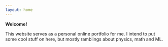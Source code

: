 ```yaml
---
layout: home
---
```



**Welcome!**

This website serves as a personal online portfolio for me. I intend to put some cool stuff on here, but mostly ramblings about physics, math and ML.

